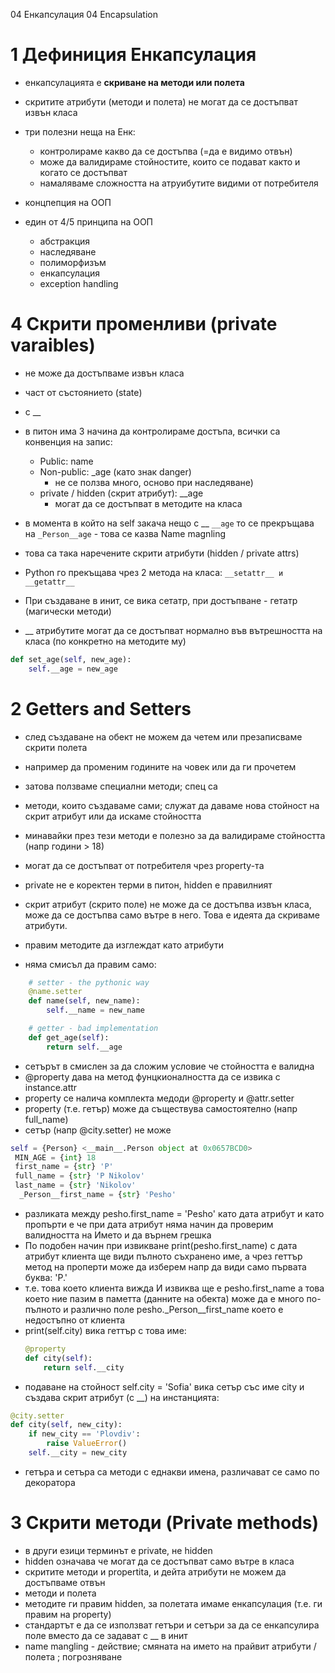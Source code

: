 04 Енкапсулация
04 Encapsulation

# 1 Дефиниция Енкапсулация

* енкапсулацията e **скриване на методи или полета** 
* скритите атрибути (методи и полета) не могат да се достъпват извън класа

* три полезни неща на Енк:
  * контролираме какво да се достъпва (=да е видимо отвън)
  * може да валидираме стойностите, които се подават
    както и когато се достъпват
  * намаляваме сложността на атруибутите видими от потребителя

* концпепция на ООП
* един от 4/5 принципа на ООП
    * абстракция
    * наследяване
    * полиморфизъм
    * енкапсулация
    * exception handling

# 4 Скрити променливи (private varaibles)

* не може да достъпваме извън класа
* част от състоянието (state)
* с __

* в питон има 3 начина да контролираме достъпа,
  всички са конвенция на запис:
  * Public: name
  * Non-public: _age (като знак danger)
    * не се ползва много, осново при наследяване)
  * private / hidden (скрит атрибут): __age
    * могат да се достъпват в методите на класа

* в момента в който на self закача нещо с __ `__age`
то се прекръщава на `_Person__age` - това се казва Name magnling
* това са така наречените скрити атрибути (hidden / private attrs)
* Python го прекъщава чрез 2 метода на класа:
  `__setattr__ и __getattr__`
* При създаване в инит, се вика сетатр, при достъпване - гетатр (магически методи)

* __ атрибутите могат да се достъпват нормално 
във вътрешността на класа (по конкретно на методите му)
```python
def set_age(self, new_age):
    self.__age = new_age
```

# 2 Getters and Setters

* след създаване на обект не можем да четем или презаписваме скрити полета
* например да променим годините на човек или да ги прочетем
* затова ползваме специални методи; спец са
* методи, които създаваме сами; служат да даваме нова стойност на скрит атрибут 
  или да искаме стойността
* минавайки през тези методи е полезно за да валидираме стойността (напр години > 18)
* могат да се достъпват от потребителя чрез property-та

* private не е коректен терми в питон, hidden е правилният
* скрит атрибут (скрито поле) не може да се достъпва извън
класа, може да се достъпва само вътре в него. Това
  е идеята да скриваме атрибути. 
* правим методите да изглеждат като атрибути
* няма смисъл да правим само:
```python
    # setter - the pythonic way
    @name.setter
    def name(self, new_name):
        self.__name = new_name

    # getter - bad implementation
    def get_age(self):
        return self.__age
```
* сетърът в смислен за да сложим условие че 
стойността е валидна
* @property дава на метод фунцкионалността да се извика с instance.attr
* property се налича комплекта медоди @property и @attr.setter
* property (т.е. гетър) може да съществува самостоятелно (напр full_name)
* сетър (напр @city.setter) не може
```python
self = {Person} <__main__.Person object at 0x0657BCD0>
 MIN_AGE = {int} 18
 first_name = {str} 'P'
 full_name = {str} 'P Nikolov'
 last_name = {str} 'Nikolov'
  _Person__first_name = {str} 'Pesho'
```
* разликата между pesho.first_name = 'Pesho' като дата атрибут и като пропърти
е че при дата атрибут няма начин да проверим валидността на Името
и да върнем грешка
* По подобен начин при извикване print(pesho.first_name) с дата атрибут
клиента ще види пълното съхранено име, а чрез геттър метод на проперти 
може да изберем напр да види само първата буква: 'P.'
* т.е. това което клиента вижда И извиква ще е pesho.first_namе
а това което ние пазим в паметта (данните на обекта) може да е много
по-пълното и различно поле pesho._Person__first_name което е недостъпно
от клиента
* print(self.city) вика геттър с това име:
  ```python
  @property
  def city(self):
      return self.__city
  ``` 
* подаване на стойност self.city = 'Sofia' вика сетър със име city
  и създава скрит атрибут (с __) на инстанцията:
```python
@city.setter
def city(self, new_city):
    if new_city == 'Plovdiv':
        raise ValueError()
    self.__city = new_city
```
* гетъра и сетъра са методи с еднакви имена, различават се само
по декоратора
# 3 Скрити методи (Private methods)
* в други езици терминът е private, не hidden
* hidden означава че могат да се достъпват само вътре в класа
* скритите методи и propertita, и дейта атрибути не можем да 
достъпваме отвън
* методи и полета
* методите ги правим hidden, за полетата имаме енкапсулация 
  (т.е. ги правим на property)
* стандартът е да се използват гетъри и сетъри за да се енкапсулира поле
вместо да се задават с __ в инит
* name mangling - действие; смяната на името на прайвит атрибути / полета
; погрозняване



